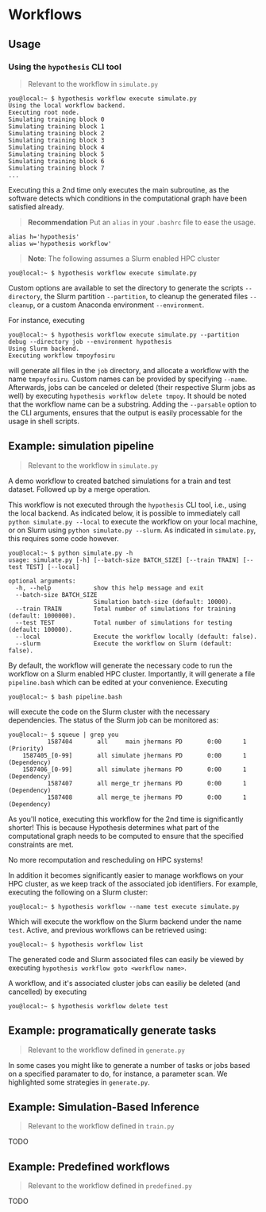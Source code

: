 # Workflows

## Usage

### Using the `hypothesis` CLI tool
> Relevant to the workflow in `simulate.py`

```console
you@local:~ $ hypothesis workflow execute simulate.py
Using the local workflow backend.
Executing root node.
Simulating training block 0
Simulating training block 1
Simulating training block 2
Simulating training block 3
Simulating training block 4
Simulating training block 5
Simulating training block 6
Simulating training block 7
...
```

Executing this a 2nd time only executes the main subroutine, as the software detects
which conditions in the computational graph have been satisfied already.

> **Recommendation** Put an `alias` in your `.bashrc` file to ease the usage.

```console
alias h='hypothesis'
alias w='hypothesis workflow'
```

> **Note**: The following assumes a Slurm enabled HPC cluster

```console
you@local:~ $ hypothesis workflow execute simulate.py
```

Custom options are available to set the directory to generate the scripts `--directory`,
the Slurm partition `--partition`, to cleanup the generated files `--cleanup`, or
a custom Anaconda environment `--environment`.

For instance, executing
```console
you@local:~ $ hypothesis workflow execute simulate.py --partition debug --directory job --environment hypothesis
Using Slurm backend.
Executing workflow tmpoyfosiru
```
will generate all files in the `job` directory, and allocate a workflow with the name `tmpoyfosiru`.
Custom names can be provided by specifying `--name`. Afterwards, jobs can be canceled or deleted (their respective Slurm jobs as well)
by executing `hypothesis workflow delete tmpoy`. It should be noted that the workflow name can be a substring.
Adding the `--parsable` option to the CLI arguments, ensures that the output is easily processable for
the usage in shell scripts.

## Example: simulation pipeline
> Relevant to the workflow in `simulate.py`

A demo workflow to created batched simulations for a train
and test dataset. Followed up by a merge operation.

This workflow is not executed through the `hypothesis` CLI tool, i.e., using the local backend.
As indicated below, it is possible to immediately call `python simulate.py --local` to
execute the workflow on your local machine, or on Slurm using `python simulate.py --slurm`.
As indicated in `simulate.py`, this requires some code however.

```console
you@local:~ $ python simulate.py -h
usage: simulate.py [-h] [--batch-size BATCH_SIZE] [--train TRAIN] [--test TEST] [--local]

optional arguments:
  -h, --help            show this help message and exit
  --batch-size BATCH_SIZE
                        Simulation batch-size (default: 10000).
  --train TRAIN         Total number of simulations for training (default: 1000000).
  --test TEST           Total number of simulations for testing (default: 100000).
  --local               Execute the workflow locally (default: false).
  --slurm               Execute the workflow on Slurm (default: false).
```

By default, the workflow will generate the necessary code to run the workflow
on a Slurm enabled HPC cluster. Importantly, it will generate a file `pipeline.bash`
which can be edited at your convenience. Executing

```console
you@local:~ $ bash pipeline.bash
```

will execute the code on the Slurm cluster with the necessary dependencies.
The status of the Slurm job can be monitored as:

```console
you@local:~ $ squeue | grep you
           1587404       all     main jhermans PD       0:00      1 (Priority)
    1587405_[0-99]       all simulate jhermans PD       0:00      1 (Dependency)
    1587406_[0-99]       all simulate jhermans PD       0:00      1 (Dependency)
           1587407       all merge_tr jhermans PD       0:00      1 (Dependency)
           1587408       all merge_te jhermans PD       0:00      1 (Dependency)
```

As you'll notice, executing this workflow for the 2nd time
is significantly shorter! This is because Hypothesis determines
what part of the computational graph needs to be computed to
ensure that the specified constraints are met.

No more recomputation and rescheduling on HPC systems!

In addition it becomes significantly easier to manage workflows on your HPC cluster,
as we keep track of the associated job identifiers. For example, executing the
following on a Slurm cluster:

```console
you@local:~ $ hypothesis workflow --name test execute simulate.py
```

Which will execute the workflow on the Slurm backend under the name `test`.
Active, and previous workflows can be retrieved using:

```console
you@local:~ $ hypothesis workflow list
```

The generated code and Slurm associated files can easily be viewed by executing
`hypothesis workflow goto <workflow name>`.

A workflow, and it's associated cluster jobs can easiliy be deleted (and cancelled) by executing

```console
you@local:~ $ hypothesis workflow delete test
```

## Example: programatically generate tasks
> Relevant to the workflow defined in `generate.py`

In some cases you might like to generate a number of tasks or jobs based on a
specified paramater to do, for instance, a parameter scan. We highlighted some
strategies in `generate.py`.


## Example: Simulation-Based Inference
> Relevant to the workflow defined in `train.py`

TODO

## Example: Predefined workflows
> Relevant to the workflow defined in `predefined.py`

TODO
